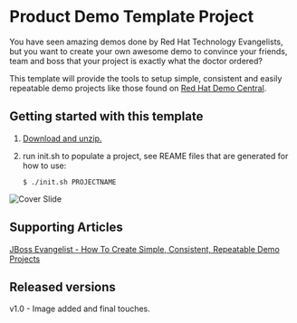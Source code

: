 Product Demo Template Project
=============================
You have seen amazing demos done by Red Hat Technology Evangelists, but you want to create your 
own awesome demo to convince your friends, team and boss that your project is exactly what the
doctor ordered? 

This template will provide the tools to setup simple, consistent and easily repeatable demo projects
like those found on [Red Hat Demo Central](https://github.com/redhatdemocentral).


Getting started with this template
----------------------------------
1. [Download and unzip.](https://github.com/redhatdemocentral/product-demo-template/archive/master.zip)

2. run init.sh to populate a project, see REAME files that are generated for how to use:
   ```
   $ ./init.sh PROJECTNAME
   ```
![Cover Slide](https://raw.githubusercontent.com/redhatdemocentral/product-demo-template/master/cover.png)


Supporting Articles
-------------------
[JBoss Evangelist - How To Create Simple, Consistent, Repeatable Demo Projects](http://www.schabell.org/2015/02/jboss-evangelist-howto-create-demo-projects.html)


Released versions
-----------------
v1.0 - Image added and final touches.

